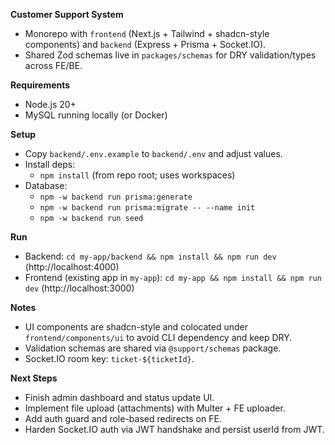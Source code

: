 **Customer Support System**

- Monorepo with `frontend` (Next.js + Tailwind + shadcn-style components) and `backend` (Express + Prisma + Socket.IO).
- Shared Zod schemas live in `packages/schemas` for DRY validation/types across FE/BE.

**Requirements**
- Node.js 20+
- MySQL running locally (or Docker)

**Setup**
- Copy `backend/.env.example` to `backend/.env` and adjust values.
- Install deps:
  - `npm install` (from repo root; uses workspaces)
- Database:
  - `npm -w backend run prisma:generate`
  - `npm -w backend run prisma:migrate -- --name init`
  - `npm -w backend run seed`

**Run**
- Backend: `cd my-app/backend && npm install && npm run dev` (http://localhost:4000)
- Frontend (existing app in `my-app`): `cd my-app && npm install && npm run dev` (http://localhost:3000)

**Notes**
- UI components are shadcn-style and colocated under `frontend/components/ui` to avoid CLI dependency and keep DRY.
- Validation schemas are shared via `@support/schemas` package.
- Socket.IO room key: `ticket-${ticketId}`.

**Next Steps**
- Finish admin dashboard and status update UI.
- Implement file upload (attachments) with Multer + FE uploader.
- Add auth guard and role-based redirects on FE.
- Harden Socket.IO auth via JWT handshake and persist userId from JWT.
